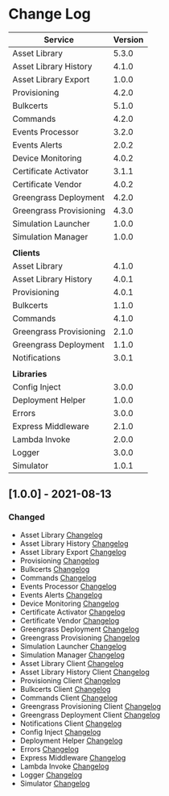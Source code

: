# Change Log

| **Service**               | **Version** |
| ------------------------- | ----------- |
| Asset Library             | 5.3.0       |
| Asset Library History     | 4.1.0       |
| Asset Library Export      | 1.0.0       |
| Provisioning              | 4.2.0       |
| Bulkcerts                 | 5.1.0       |
| Commands                  | 4.2.0       |
| Events Processor          | 3.2.0       |
| Events Alerts             | 2.0.2       |
| Device Monitoring         | 4.0.2       |
| Certificate Activator     | 3.1.1       |
| Certificate Vendor        | 4.0.2       |
| Greengrass Deployment     | 4.2.0       |
| Greengrass Provisioning   | 4.3.0       |
| Simulation Launcher       | 1.0.0       |
| Simulation Manager        | 1.0.0       |
|                           |             |
| **Clients**               |             |
| Asset Library             | 4.1.0       |
| Asset Library History     | 4.0.1       |
| Provisioning              | 4.0.1       |
| Bulkcerts                 | 1.1.0       |
| Commands                  | 4.1.0       |
| Greengrass Provisioning   | 2.1.0       |
| Greengrass Deployment     | 1.1.0       |
| Notifications             | 3.0.1       |
|                           |             |
| **Libraries**             |             |
| Config Inject             | 3.0.0       |
| Deployment Helper         | 1.0.0       |
| Errors                    | 3.0.0       |
| Express Middleware        | 2.1.0       |
| Lambda Invoke             | 2.0.0       |
| Logger                    | 3.0.0       |
| Simulator                 | 1.0.1       |

## [1.0.0] - 2021-08-13
### Changed
- Asset Library [Changelog](./source/packages/services/assetlibrary/CHANGELOG.md)
- Asset Library History [Changelog](./source/packages/services/assetlibraryhistory/CHANGELOG.md)
- Asset Library Export [Changelog](./source/packages/services/assetlibrary-export/CHANGELOG.md)   
- Provisioning [Changelog](./source/packages/services/provisioning/CHANGELOG.md)            
- Bulkcerts [Changelog](./source/packages/services/bulkcerts/CHANGELOG.md)               
- Commands [Changelog](./source/packages/services/commands/CHANGELOG.md)                
- Events Processor [Changelog](./source/packages/services/events-processor/CHANGELOG.md)        
- Events Alerts [Changelog](./source/packages/services/events-alerts/CHANGELOG.md)           
- Device Monitoring [Changelog](./source/packages/services/device-monitoring/CHANGELOG.md)       
- Certificate Activator [Changelog](./source/packages/services/certificateactivator/CHANGELOG.md)   
- Certificate Vendor [Changelog](./source/packages/services/certificatevendor/CHANGELOG.md)      
- Greengrass Deployment [Changelog](./source/packages/services/greengrass-deployment/CHANGELOG.md)   
- Greengrass Provisioning [Changelog](./source/packages/services/greengrass-provisioning/CHANGELOG.md) 
- Simulation Launcher [Changelog](./source/packages/services/simulation-launcher/CHANGELOG.md)
- Simulation Manager [Changelog](./source/packages/services/simulation-manager/CHANGELOG.md)
- Asset Library Client [Changelog](./source/packages/libraries/clients/assetlibrary-client/CHANGELOG.md)
- Asset Library History Client [Changelog](./source/packages/libraries/clients/assetlibraryhistory-client/CHANGELOG.md)
- Provisioning Client [Changelog](./source/packages/libraries/clients/provisioning-client/CHANGELOG.md)
- Bulkcerts Client [Changelog](./source/packages/libraries/clients/bulkcerts-client/CHANGELOG.md)
- Commands Client [Changelog](./source/packages/libraries/clients/commands-client/CHANGELOG.md)
- Greengrass Provisioning Client [Changelog](./source/packages/libraries/clients/greengrass-provisioning-client/CHANGELOG.md)
- Greengrass Deployment Client [Changelog](./source/packages/libraries/clients/greengrass-deployment-client/CHANGELOG.md)
- Notifications Client [Changelog](./source/packages/libraries/clients/notifications-client/CHANGELOG.md)
- Config Inject [Changelog](./source/packages/libraries/config/config-inject/CHANGELOG.md)
- Deployment Helper [Changelog](./source/packages/libraries/core/deployment-helper/CHANGELOG.md)
- Errors [Changelog](./source/packages/libraries/core/errors/CHANGELOG.md)
- Express Middleware [Changelog](./source/packages/libraries/core/express-middleware/CHANGELOG.md)
- Lambda Invoke [Changelog](./source/packages/libraries/core/lambda-invoke/CHANGELOG.md)
- Logger [Changelog](./source/packages/libraries/core/logger/CHANGELOG.md)
- Simulator [Changelog](./source/packages/libraries/simulator/device-simulator-base/CHANGELOG.md)                

